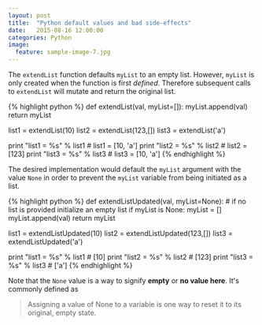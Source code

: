 ```yaml
---
layout: post
title:  "Python default values and bad side-effects"
date:   2015-08-16 12:00:00
categories: Python
image:
  feature: sample-image-7.jpg
---
```


 
The `extendList` function defaults `myList` to an empty list. However, `myList` is only created when the function is first _defined_. Therefore subsequent calls to `extendList` will mutate and return the original list.

{% highlight python %}
def extendList(val, myList=[]):
    myList.append(val)
    return myList

list1 = extendList(10)
list2 = extendList(123,[])
list3 = extendList('a')

print "list1 = %s" % list1 # list1 = [10, 'a']
print "list2 = %s" % list2 # list2 = [123]
print "list3 = %s" % list3 # list3 = [10, 'a']
{% endhighlight %}

The desired implementation would default the `myList` argument with the value `None` in order to prevent the `myList` variable from being initiated as a list. 

{% highlight python %}
def extendListUpdated(val, myList=None):
    # if no list is provided initialize an empty list
    if myList is None:
        myList = []
    myList.append(val)
    return myList

list1 = extendListUpdated(10)
list2 = extendListUpdated(123,[])
list3 = extendListUpdated('a')

print "list1 = %s" % list1 # [10]
print "list2 = %s" % list2 # [123]
print "list3 = %s" % list3 # ['a']
{% endhighlight %}

Note that the `None` value is a way to signify __empty__ or __no value here__. It's commonly defined as  

> Assigning a value of None to a variable is one way to reset it to its original, empty state.




